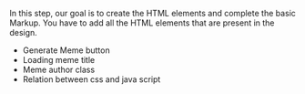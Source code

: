 In this step, our goal is to create the HTML elements and complete the basic Markup.
You have to add all the HTML elements that are present in the design.
- Generate Meme button 
- Loading meme title 
- Meme author class
- Relation between css and java script

